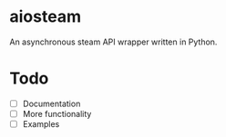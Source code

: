 # aiosteam
An asynchronous steam API wrapper written in Python.

# Todo
- [ ] Documentation
- [ ] More functionality
- [ ] Examples
